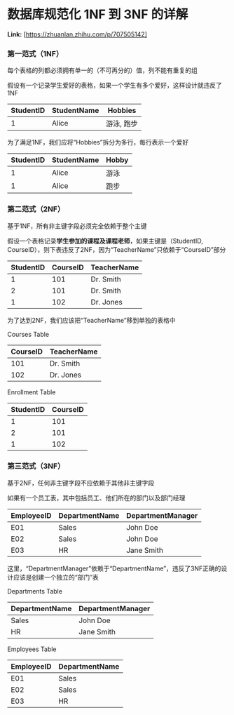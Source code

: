 # 数据库规范化 1NF 到 3NF 的详解



 **Link:** [https://zhuanlan.zhihu.com/p/707505142]

### 第一范式（1NF）  

每个表格的列都必须拥有单一的（不可再分的）值，列不能有重复的组

假设有一个记录学生爱好的表格，如果一个学生有多个爱好，这样设计就违反了1NF

| StudentID | StudentName | Hobbies |
| --- | --- | --- |
| 1 | Alice | 游泳, 跑步 |

为了满足1NF，我们应将“Hobbies”拆分为多行，每行表示一个爱好

| StudentID | StudentName | Hobby |
| --- | --- | --- |
| 1 | Alice | 游泳 |
| 1 | Alice | 跑步 |

### 第二范式（2NF）  

基于1NF，所有非主键字段必须完全依赖于整个主键

假设一个表格记录**学生参加的课程及课程老师**，如果主键是（StudentID, CourseID），则下表违反了2NF，因为“TeacherName”只依赖于“CourseID”部分

| StudentID | CourseID | TeacherName |
| --- | --- | --- |
| 1 | 101 | Dr. Smith |
| 2 | 101 | Dr. Smith |
| 1 | 102 | Dr. Jones |

为了达到2NF，我们应该把“TeacherName”移到单独的表格中

Courses Table

| CourseID | TeacherName |
| --- | --- |
| 101 | Dr. Smith |
| 102 | Dr. Jones |

Enrollment Table

| StudentID | CourseID |
| --- | --- |
| 1 | 101 |
| 2 | 101 |
| 1 | 102 |

### 第三范式（3NF）  

基于2NF，任何非主键字段不应依赖于其他非主键字段

如果有一个员工表，其中包括员工、他们所在的部门以及部门经理

| EmployeeID | DepartmentName | DepartmentManager |
| --- | --- | --- |
| E01 | Sales | John Doe |
| E02 | Sales | John Doe |
| E03 | HR | Jane Smith |

这里，“DepartmentManager”依赖于“DepartmentName”，违反了3NF正确的设计应该是创建一个独立的“部门”表

Departments Table

| DepartmentName | DepartmentManager |
| --- | --- |
| Sales | John Doe |
| HR | Jane Smith |

Employees Table

| EmployeeID | DepartmentName |
| --- | --- |
| E01 | Sales |
| E02 | Sales |
| E03 | HR |

